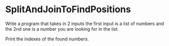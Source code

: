 # SplitAndJoinToFindPositions
Write a program that takes in 2 inputs the first input is a list of numbers and the 2nd one is a number you are looking for in the list. 

Print the indexes of the found numbers.
